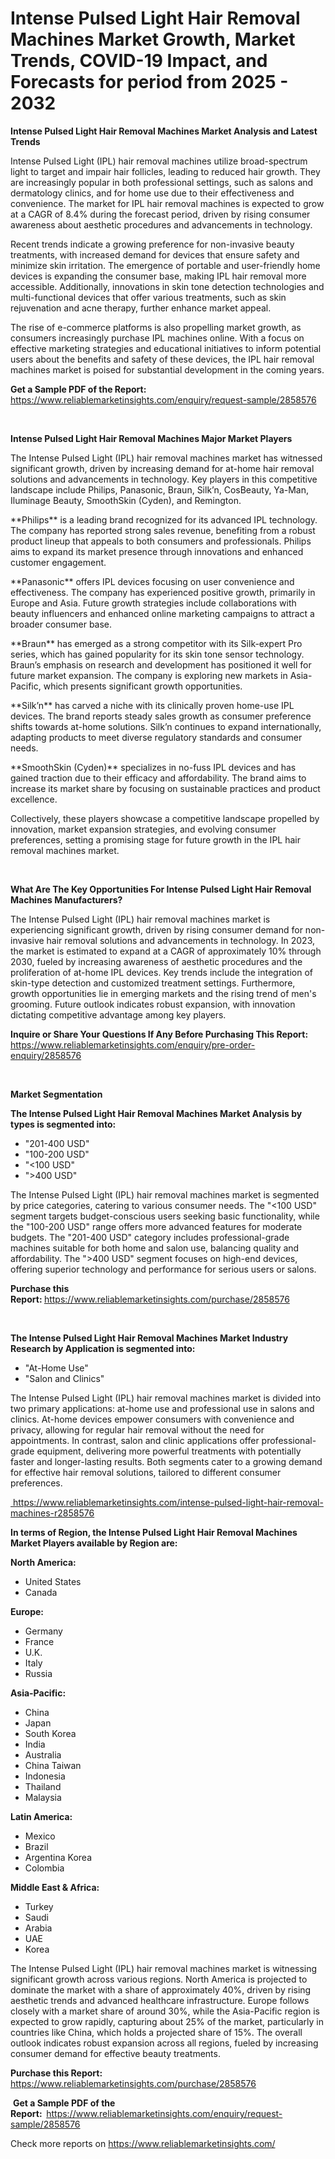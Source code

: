 <p><h1>Intense Pulsed Light Hair Removal Machines Market Growth, Market Trends, COVID-19 Impact, and Forecasts for period from 2025 - 2032</h1></p><p><strong>Intense Pulsed Light Hair Removal Machines Market Analysis and Latest Trends</strong></p>
<p><p>Intense Pulsed Light (IPL) hair removal machines utilize broad-spectrum light to target and impair hair follicles, leading to reduced hair growth. They are increasingly popular in both professional settings, such as salons and dermatology clinics, and for home use due to their effectiveness and convenience. The market for IPL hair removal machines is expected to grow at a CAGR of 8.4% during the forecast period, driven by rising consumer awareness about aesthetic procedures and advancements in technology.</p><p>Recent trends indicate a growing preference for non-invasive beauty treatments, with increased demand for devices that ensure safety and minimize skin irritation. The emergence of portable and user-friendly home devices is expanding the consumer base, making IPL hair removal more accessible. Additionally, innovations in skin tone detection technologies and multi-functional devices that offer various treatments, such as skin rejuvenation and acne therapy, further enhance market appeal.</p><p>The rise of e-commerce platforms is also propelling market growth, as consumers increasingly purchase IPL machines online. With a focus on effective marketing strategies and educational initiatives to inform potential users about the benefits and safety of these devices, the IPL hair removal machines market is poised for substantial development in the coming years.</p></p>
<p><strong>Get a Sample PDF of the Report:&nbsp;</strong> <a href="https://www.reliablemarketinsights.com/enquiry/request-sample/2858576?utm_campaign=2214&utm_medium=2&utm_source=Github&utm_content=ia&utm_term=12032025&utm_id=intense-pulsed-light-hair-removal-machines">https://www.reliablemarketinsights.com/enquiry/request-sample/2858576</a></p>
<p>&nbsp;</p>
<p><strong>Intense Pulsed Light Hair Removal Machines Major Market Players</strong></p>
<p><p>The Intense Pulsed Light (IPL) hair removal machines market has witnessed significant growth, driven by increasing demand for at-home hair removal solutions and advancements in technology. Key players in this competitive landscape include Philips, Panasonic, Braun, Silk’n, CosBeauty, Ya-Man, Iluminage Beauty, SmoothSkin (Cyden), and Remington.</p><p>**Philips** is a leading brand recognized for its advanced IPL technology. The company has reported strong sales revenue, benefiting from a robust product lineup that appeals to both consumers and professionals. Philips aims to expand its market presence through innovations and enhanced customer engagement.</p><p>**Panasonic** offers IPL devices focusing on user convenience and effectiveness. The company has experienced positive growth, primarily in Europe and Asia. Future growth strategies include collaborations with beauty influencers and enhanced online marketing campaigns to attract a broader consumer base.</p><p>**Braun** has emerged as a strong competitor with its Silk-expert Pro series, which has gained popularity for its skin tone sensor technology. Braun’s emphasis on research and development has positioned it well for future market expansion. The company is exploring new markets in Asia-Pacific, which presents significant growth opportunities.</p><p>**Silk’n** has carved a niche with its clinically proven home-use IPL devices. The brand reports steady sales growth as consumer preference shifts towards at-home solutions. Silk’n continues to expand internationally, adapting products to meet diverse regulatory standards and consumer needs.</p><p>**SmoothSkin (Cyden)** specializes in no-fuss IPL devices and has gained traction due to their efficacy and affordability. The brand aims to increase its market share by focusing on sustainable practices and product excellence.</p><p>Collectively, these players showcase a competitive landscape propelled by innovation, market expansion strategies, and evolving consumer preferences, setting a promising stage for future growth in the IPL hair removal machines market.</p></p>
<p>&nbsp;</p>
<p><strong>What Are The Key Opportunities For Intense Pulsed Light Hair Removal Machines Manufacturers?</strong></p>
<p><p>The Intense Pulsed Light (IPL) hair removal machines market is experiencing significant growth, driven by rising consumer demand for non-invasive hair removal solutions and advancements in technology. In 2023, the market is estimated to expand at a CAGR of approximately 10% through 2030, fueled by increasing awareness of aesthetic procedures and the proliferation of at-home IPL devices. Key trends include the integration of skin-type detection and customized treatment settings. Furthermore, growth opportunities lie in emerging markets and the rising trend of men's grooming. Future outlook indicates robust expansion, with innovation dictating competitive advantage among key players.</p></p>
<p><strong>Inquire or Share Your Questions If Any Before Purchasing This Report:</strong> <a href="https://www.reliablemarketinsights.com/enquiry/pre-order-enquiry/2858576?utm_campaign=2214&utm_medium=2&utm_source=Github&utm_content=ia&utm_term=12032025&utm_id=intense-pulsed-light-hair-removal-machines">https://www.reliablemarketinsights.com/enquiry/pre-order-enquiry/2858576</a></p>
<p>&nbsp;</p>
<p><strong>Market Segmentation</strong></p>
<p><strong>The Intense Pulsed Light Hair Removal Machines Market Analysis by types is segmented into:</strong></p>
<p><ul><li>"201-400 USD"</li><li>"100-200 USD"</li><li>"<100 USD"</li><li>">400 USD"</li></ul></p>
<p><p>The Intense Pulsed Light (IPL) hair removal machines market is segmented by price categories, catering to various consumer needs. The "<100 USD" segment targets budget-conscious users seeking basic functionality, while the "100-200 USD" range offers more advanced features for moderate budgets. The "201-400 USD" category includes professional-grade machines suitable for both home and salon use, balancing quality and affordability. The ">400 USD" segment focuses on high-end devices, offering superior technology and performance for serious users or salons.</p></p>
<p><strong>Purchase this Report:&nbsp;</strong><a href="https://www.reliablemarketinsights.com/purchase/2858576?utm_campaign=2214&utm_medium=2&utm_source=Github&utm_content=ia&utm_term=12032025&utm_id=intense-pulsed-light-hair-removal-machines">https://www.reliablemarketinsights.com/purchase/2858576</a></p>
<p>&nbsp;</p>
<p><strong>The Intense Pulsed Light Hair Removal Machines Market Industry Research by Application is segmented into:</strong></p>
<p><ul><li>"At-Home Use"</li><li>"Salon and Clinics"</li></ul></p>
<p><p>The Intense Pulsed Light (IPL) hair removal machines market is divided into two primary applications: at-home use and professional use in salons and clinics. At-home devices empower consumers with convenience and privacy, allowing for regular hair removal without the need for appointments. In contrast, salon and clinic applications offer professional-grade equipment, delivering more powerful treatments with potentially faster and longer-lasting results. Both segments cater to a growing demand for effective hair removal solutions, tailored to different consumer preferences.</p></p>
<p><a href="https://www.reliablemarketinsights.com/intense-pulsed-light-hair-removal-machines-r2858576?utm_campaign=2214&utm_medium=2&utm_source=Github&utm_content=ia&utm_term=12032025&utm_id=intense-pulsed-light-hair-removal-machines">&nbsp;https://www.reliablemarketinsights.com/intense-pulsed-light-hair-removal-machines-r2858576</a></p>
<p><strong>In terms of Region, the Intense Pulsed Light Hair Removal Machines Market Players available by Region are:</strong></p>
<p>
    <p> <strong> North America: </strong>
        <ul>
            <li>United States</li>
            <li>Canada</li>
        </ul>
        </p> 
    <p> <strong> Europe: </strong>
        <ul>
            <li>Germany</li>
            <li>France</li>
            <li>U.K.</li>
            <li>Italy</li>
            <li>Russia</li>
        </ul>
        </p> 
    <p> <strong> Asia-Pacific: </strong>
        <ul>
            <li>China</li>
            <li>Japan</li>
            <li>South Korea</li>
            <li>India</li>
            <li>Australia</li>
            <li>China Taiwan</li>
            <li>Indonesia</li>
            <li>Thailand</li>
            <li>Malaysia</li>
        </ul>
        </p> 
    <p> <strong> Latin America: </strong>
        <ul>
            <li>Mexico</li>
            <li>Brazil</li>
            <li>Argentina Korea</li>
            <li>Colombia</li>
        </ul>
        </p> 
    <p> <strong> Middle East & Africa: </strong>
        <ul>
            <li>Turkey</li>
            <li>Saudi</li>
            <li>Arabia</li>
            <li>UAE</li>
            <li>Korea</li>
        </ul>
    </p>
    </p>
<p><p>The Intense Pulsed Light (IPL) hair removal machines market is witnessing significant growth across various regions. North America is projected to dominate the market with a share of approximately 40%, driven by rising aesthetic trends and advanced healthcare infrastructure. Europe follows closely with a market share of around 30%, while the Asia-Pacific region is expected to grow rapidly, capturing about 25% of the market, particularly in countries like China, which holds a projected share of 15%. The overall outlook indicates robust expansion across all regions, fueled by increasing consumer demand for effective beauty treatments.</p></p>
<p><strong>Purchase this Report: </strong><a href="https://www.reliablemarketinsights.com/purchase/2858576?utm_campaign=2214&utm_medium=2&utm_source=Github&utm_content=ia&utm_term=12032025&utm_id=intense-pulsed-light-hair-removal-machines">https://www.reliablemarketinsights.com/purchase/2858576</a></p>
<p>&nbsp;<strong>Get a Sample PDF of the Report:&nbsp;&nbsp;</strong><a href="https://www.reliablemarketinsights.com/enquiry/request-sample/2858576?utm_campaign=2214&utm_medium=2&utm_source=Github&utm_content=ia&utm_term=12032025&utm_id=intense-pulsed-light-hair-removal-machines">https://www.reliablemarketinsights.com/enquiry/request-sample/2858576</a></p>
<p><strong></strong></p>
<p>Check more reports on <a href="https://www.reliablemarketinsights.com/?utm_campaign=2214&utm_medium=2&utm_source=Github&utm_content=ia&utm_term=12032025&utm_id=intense-pulsed-light-hair-removal-machines">https://www.reliablemarketinsights.com/</a></p>